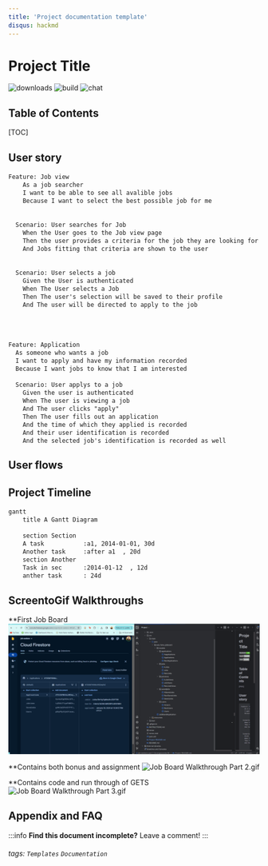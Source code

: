 ```yaml
---
title: 'Project documentation template'
disqus: hackmd
---
```


Project Title
===
![downloads](https://img.shields.io/github/downloads/atom/atom/total.svg)
![build](https://img.shields.io/appveyor/ci/:user/:repo.svg)
![chat](https://img.shields.io/discord/:serverId.svg)

## Table of Contents

[TOC]

User story
---

```gherkin=
Feature: Job view
    As a job searcher
    I want to be able to see all avalible jobs
    Because I want to select the best possible job for me

  
  Scenario: User searches for Job
    When the User goes to the Job view page
    Then the user provides a criteria for the job they are looking for
    And Jobs fitting that criteria are shown to the user

  
  Scenario: User selects a job
    Given the User is authenticated
    When The User selects a Job
    Then The user's selection will be saved to their profile
    And The user will be directed to apply to the job




Feature: Application
  As someone who wants a job
  I want to apply and have my information recorded
  Because I want jobs to know that I am interested

  Scenario: User applys to a job
    Given the user is authenticated
    When The user is viewing a job
    And The user clicks "apply"
    Then The user fills out an application
    And the time of which they applied is recorded
    And their user identification is recorded
    And the selected job's identification is recorded as well
```

User flows
---


Project Timeline
---
```mermaid
gantt
    title A Gantt Diagram

    section Section
    A task           :a1, 2014-01-01, 30d
    Another task     :after a1  , 20d
    section Another
    Task in sec      :2014-01-12  , 12d
    anther task      : 24d
```

## ScreentoGif Walkthroughs

**First Job Board
![Job Board Walkthrough.gif](Job%20Board%20Walkthrough.gif)


**Contains both bonus and assignment
![Job Board Walkthrough Part 2.gif](Job%20Board%20Walkthrough%20Part%202.gif)

**Contains code and run through of GETS
![Job Board Walkthrough Part 3.gif](Job%20Board%20Walkthrough%20Part%203.gif)

## Appendix and FAQ

:::info
**Find this document incomplete?** Leave a comment!
:::

###### tags: `Templates` `Documentation`
